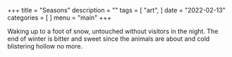 +++
title = "Seasons"
description = ""
tags = [
    "art",
]
date = "2022-02-13"
categories = [
]
menu = "main"
+++

Waking up to a foot of snow, untouched without visitors in the night. The end of winter is bitter and sweet since the animals are about and cold blistering hollow no more. 
